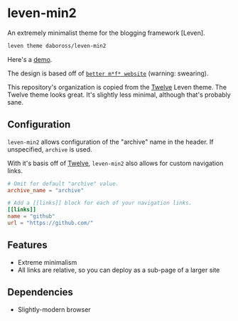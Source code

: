 # leven-min2

An extremely minimalist theme for the blogging framework [Leven].

```sh
leven theme daboross/leven-min2
```

Here's a [demo].

The design is based off of [`better m*f* website`][bmfw] (warning: swearing).

This repository's organization is copied from the [Twelve] Leven theme. The
Twelve theme looks great. It's slightly less minimal, although that's probably
sane.

## Configuration

`leven-min2` allows configuration of the "archive" name in the header. If unspecified, `archive` is used.

With it's basis off of [Twelve], `leven-min2` also allows for custom navigation links.

```toml
# Omit for default "archive" value.
archive_name = "archive"

# Add a [[links]] block for each of your navigation links.
[[links]]
name = "github"
url = "https://github.com/"
```

## Features

- Extreme minimalism
- All links are relative, so you can deploy as a sub-page of a larger site

## Dependencies

- Slightly-modern browser

[Level]: https://github.com/quadrupleslap/leven
[demo]: http://daboross.net/leven-min2
[Twelve]: https://github.com/quadrupleslap/twelve
[bmfw]: http://bettermotherfuckingwebsite.com/
